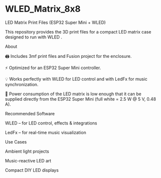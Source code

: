 # WLED_Matrix_8x8

LED Matrix Print Files (ESP32 Super Mini + WLED)

This repository provides the 3D print files for a compact LED matrix case designed to run with WLED
.

About

🖨️ Includes 3mf print files and Fusion project for the enclosure.

⚡ Optimized for an ESP32 Super Mini controller.

💡 Works perfectly with WLED for LED control and with LedFx for music synchronization.

🔌 Power consumption of the LED matrix is low enough that it can be supplied directly from the ESP32 Super Mini (full white = 2.5 W @ 5 V, 0.48 A).

Recommended Software

WLED
 – for LED control, effects & integrations

LedFx
 – for real-time music visualization

Use Cases

Ambient light projects

Music-reactive LED art

Compact DIY LED displays
